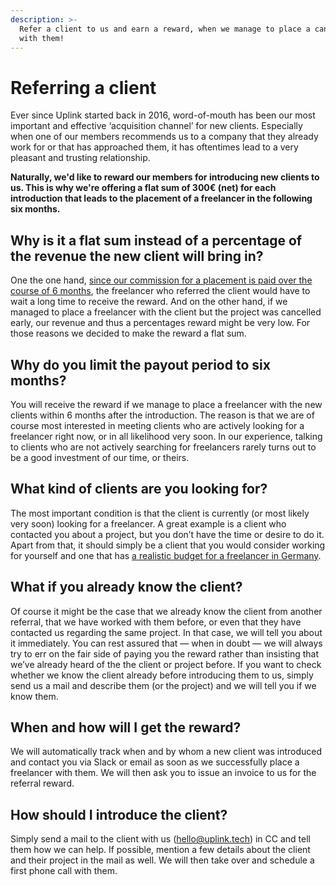 ```yaml
---
description: >-
  Refer a client to us and earn a reward, when we manage to place a candidate
  with them!
---
```


# Referring a client

Ever since Uplink started back in 2016, word-of-mouth has been our most important and effective ‘acquisition channel’ for new clients. Especially when one of our members recommends us to a company that they already work for or that has approached them, it has oftentimes lead to a very pleasant and trusting relationship.

**Naturally, we'd like to reward our members for introducing new clients to us. This is why we're offering a flat sum of 300€ \(net\) for each introduction that leads to the placement of a freelancer in the following six months.**

## **Why is it a flat sum instead of a percentage of the revenue the new client will bring in?**

One the one hand, [since our commission for a placement is paid over the course of 6 months](https://kb.uplink.tech/freelancers/our-commission), the freelancer who referred the client would have to wait a long time to receive the reward. And on the other hand, if we managed to place a freelancer with the client but the project was cancelled early, our revenue and thus a percentages reward might be very low. For those reasons we decided to make the reward a flat sum.

## **Why do you limit the payout period to six months?**

You will receive the reward if we manage to place a freelancer with the new clients within 6 months after the introduction. The reason is that we are of course most interested in meeting clients who are actively looking for a freelancer right now, or in all likelihood very soon. In our experience, talking to clients who are not actively searching for freelancers rarely turns out to be a good investment of our time, or theirs.

## **What kind of clients are you looking for?**

The most important condition is that the client is currently \(or most likely very soon\) looking for a freelancer. A great example is a client who contacted you about a project, but you don’t have the time or desire to do it. Apart from that, it should simply be a client that you would consider working for yourself and one that has [a realistic budget for a freelancer in Germany](https://kb.uplink.tech/companies/working-with-a-freelancer#how-much-does-a-freelancer-charge).

## **What if you already know the client?**

Of course it might be the case that we already know the client from another referral, that we have worked with them before, or even that they have contacted us regarding the same project. In that case, we will tell you about it immediately. You can rest assured that — when in doubt — we will always try to err on the fair side of paying you the reward rather than insisting that we’ve already heard of the the client or project before. If you want to check whether we know the client already before introducing them to us, simply send us a mail and describe them \(or the project\) and we will tell you if we know them.

## **When and how will I get the reward?**

We will automatically track when and by whom a new client was introduced and contact you via Slack or email as soon as we successfully place a freelancer with them. We will then ask you to issue an invoice to us for the referral reward.

## **How should I introduce the client?**

Simply send a mail to the client with us \(hello@uplink.tech\) in CC and tell them how we can help. If possible, mention a few details about the client and their project in the mail as well. We will then take over and schedule a first phone call with them.

